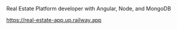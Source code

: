 Real Estate Platform developer with Angular, Node, and MongoDB

https://real-estate-app.up.railway.app
